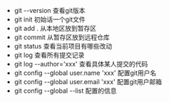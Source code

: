 * git --version 查看git版本
* git init  初始话一个git文件
* git add . 从本地区放到暂存区
* git commit 从暂存区放到远程仓库
* git status 查看当前项目有哪些改动
* git log 查看所有提交记录
* git log --author='xxx' 查看具体某人提交的代码
* git config --global user.name 'xxx' 配置git用户名
* git config --global user.email 'xxx' 配置git用户邮箱
* git config --global --list 配置的信息